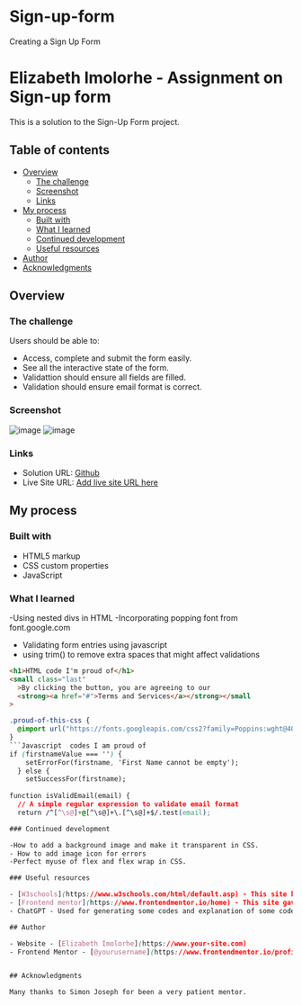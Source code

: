 # Sign-up-form
 Creating a Sign Up Form 
# Elizabeth Imolorhe - Assignment on Sign-up form

This is a solution to the Sign-Up Form project.

## Table of contents

- [Overview](#overview)
  - [The challenge](#the-challenge)
  - [Screenshot](#screenshot)
  - [Links](#links)
- [My process](#my-process)
  - [Built with](#built-with)
  - [What I learned](#what-i-learned)
  - [Continued development](#continued-development)
  - [Useful resources](#useful-resources)
- [Author](#author)
- [Acknowledgments](#acknowledgments)

## Overview

### The challenge

Users should be able to:

- Access, complete and submit the form easily.
- See all the interactive state of the form.
- Validattion should ensure all fields are filled.
- Validation should ensure email format is correct.

### Screenshot

![image](https://user-images.githubusercontent.com/100562475/218037732-53dae886-0aa1-41f3-9764-831dd911fb51.png)
![image](https://user-images.githubusercontent.com/100562475/219845366-361881f3-afc5-4b81-935d-5535040a621d.png)


### Links

- Solution URL: [Github](https://github.com/ElizabethImolorhe/Sign-up-form)
- Live Site URL: [Add live site URL here](https://your-live-site-url.com)

## My process

### Built with

- HTML5 markup
- CSS custom properties
- JavaScript

### What I learned

-Using nested divs in HTML
-Incorporating popping font from font.google.com
- Validating form entries using javascript
- using trim() to remove extra spaces that might affect validations

```html
<h1>HTML code I'm proud of</h1>
<small class="last"
  >By clicking the button, you are agreeing to our
  <strong><a href="#">Terms and Services</a></strong></small
>
```

```css
.proud-of-this-css {
  @import url("https://fonts.googleapis.com/css2?family=Poppins:wght@400;500;600;700&display=swap");
}
```Javascript  codes I am proud of
if (firstnameValue === '') {
    setErrorFor(firstname, 'First Name cannot be empty');
  } else {
    setSuccessFor(firstname);
    
function isValidEmail(email) {
  // A simple regular expression to validate email format
  return /^[^\s@]+@[^\s@]+\.[^\s@]+$/.test(email);

### Continued development

-How to add a background image and make it transparent in CSS.
- How to add image icon for errors
-Perfect myuse of flex and flex wrap in CSS.

### Useful resources

- [W3schools](https://www.w3schools.com/html/default.asp) - This site helped me at the start of working on the layout of the form.
- [Frontend mentor](https://www.frontendmentor.io/home) - This site gave me great insight into creating this particular form. I watched a video that showed me step-by-step way walk-through in creating the form. I also got a README template (the one I used to create this README) from them. I will recommend them to any newbies out there.
- ChatGPT - Used for generating some codes and explanation of some codes.

## Author

- Website - [Elizabeth Imolorhe](https://www.your-site.com)
- Frontend Mentor - [@yourusername](https://www.frontendmentor.io/profile/ElizabethImolorhe)


## Acknowledgments

Many thanks to Simon Joseph for been a very patient mentor.
